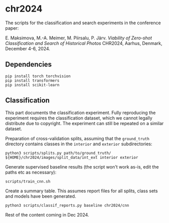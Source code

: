 # chr2024

The scripts for the classification and search experiments in the
conference paper:

E. Maksimova, M.-A. Meimer, M. Piirsalu, P. Järv. *Viability of Zero-shot Classification and Search of Historical Photos* CHR2024, Aarhus, Denmark, December 4-6, 2024.

## Dependencies

```
pip install torch torchvision
pip install transformers
pip install scikit-learn
```

## Classification

This part documents the classification experiment. Fully reproducing
the experiment requires the classification dataset, which
we cannot legally distribute due to copyright. The experiment
can still be repeated on a similar dataset.

Preparation of cross-validation splits, assuming that the `ground_truth`
directory contains classes in the `interior` and `exterior` subdirectories:

```
python3 scripts/splits.py path/to/ground_truth/ ${HOME}/chr2024/images/split_data/int_ext interior exterior
```

Generate supervised baseline results (the script won't work as-is,
edit the paths etc as necessary):

```
scripts/train_cnn.sh
```

Create a summary table. This assumes report files for all splits, class
sets and models have been generated.

```
python3 scripts/classif_reports.py baseline chr2024/cnn
```

Rest of the content coming in Dec 2024.

